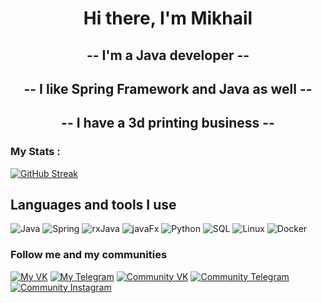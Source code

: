 <h1 align="center">Hi there, I'm Mikhail</h1>
<h2 align="center">-- I'm a Java developer --</h2>
<h2 align="center">-- I like Spring Framework and Java as well --</h2>
<h2 align="center">-- I have a 3d printing business --</h2>

### My Stats :

[![GitHub Streak](https://streak-stats.demolab.com?user=pulkras&theme=neon&hide_border=true)](https://git.io/streak-stats)

## Languages and tools I use

![Java](https://img.shields.io/badge/-Java-red)
![Spring](https://img.shields.io/badge/-Spring-brightgreen?style-for-the-badge&logo=spring&logoColor=yellow)
![rxJava](https://img.shields.io/badge/-rxJava-blueviolet)
![javaFx](https://img.shields.io/badge/-javaFx-9cf)
![Python](https://img.shields.io/badge/-python-yellow?style-for-the-badge&logo=python&logoColor=darkblue)
![SQL](https://img.shields.io/badge/-SQL-black?style-for-the-badge&logo=postgresql&logoColor=yellow)
![Linux](https://img.shields.io/badge/-Linux-white?style-for-the-badge&logo=linux&logoColor=black)
![Docker](https://img.shields.io/badge/-Docker-ff96b4?style-for-the-badge&logo=docker&logoColor=informational)
### Follow me and my communities<br/>
[![My VK](https://img.shields.io/badge/-My_VK-black?style-for-the-badge&logo=vk&logoColor=informational)](https://vk.com/pulkras)
[![My Telegram](https://img.shields.io/badge/-MY_Telegram-white?style-for-the-badge&logo=telegram&logoColor=informational)](https://t.me/pulkras)
[![Community VK](https://img.shields.io/badge/-Community_VK-brightgreen?style-for-the-badge&logo=vk&logoColor=informational)](https://vk.com/pulkras_house)
[![Community Telegram](https://img.shields.io/badge/-Community_Telegram-violet?style-for-the-badge&logo=telegram&logoColor=informational)](https://t.me/pulkras_house)
[![Community Instagram](https://img.shields.io/badge/-Comunnity_Instagram-red?style-for-the-badge&logo=instagram&logoColor=brown)](https://www.instagram.com/pulkras_store)

